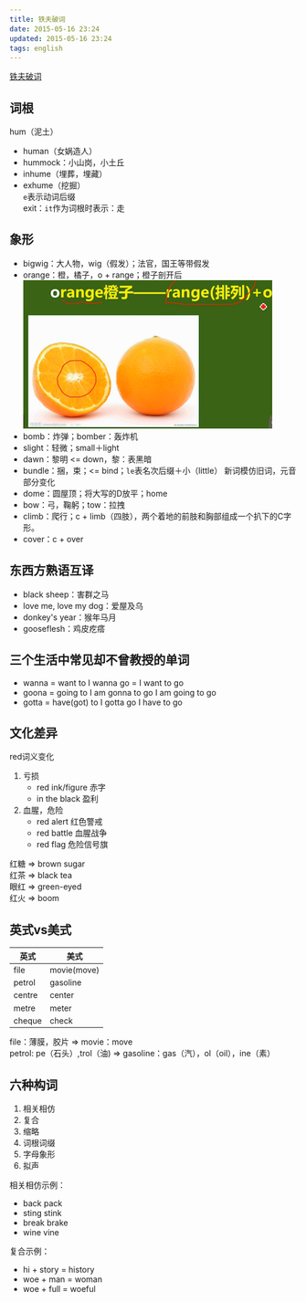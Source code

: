 ```yaml
---
title: 铁夫破词
date: 2015-05-16 23:24
updated: 2015-05-16 23:24
tags: english
---
```

[铁夫破词](http://study.163.com/course/courseMain.htm?courseId=594003)

## 词根
hum（泥土）

+ human（女娲造人）
+ hummock：小山岗，小土丘
+ inhume（埋葬，埋藏）
+ exhume（挖掘）      
   `e`表示动词后缀   
   exit：`it`作为词根时表示：走

## 象形
+ bigwig：大人物，wig（假发）；法官，国王等带假发
+ orange：橙，橘子，o + range；橙子剖开后
    ![orange](img/orange.png)
+ bomb：炸弹；bomber：轰炸机
+ slight：轻微；small＋light
+ dawn：黎明 <= down，黎：表黑暗
+ bundle：捆，束；<= bind；`le`表名次后缀＋小（little）
    新词模仿旧词，元音部分变化
+ dome：圆屋顶；将大写的D放平；home
+ bow：弓，鞠躬；tow：拉拽
+ climb：爬行；c + limb（四肢），两个着地的前肢和胸部组成一个扒下的C字形。
+ cover：c + over

## 东西方熟语互译
+ black sheep：害群之马
+ love me, love my dog：爱屋及乌
+ donkey's year：猴年马月
+ gooseflesh：鸡皮疙瘩

## 三个生活中常见却不曾教授的单词
+ wanna = want to
    I wanna go
    = I want to go
+ goona = going to
    I am gonna to go
    I am going to go
+ gotta = have(got) to
    I gotta go
    I have to go

## 文化差异
red词义变化

1. 亏损
    * red ink/figure 赤字
    * in the black   盈利
2. 血腥，危险
    * red alert  红色警戒 
    * red battle 血腥战争
    * red flag   危险信号旗

红糖 => brown sugar   
红茶 => black tea   
眼红 => green-eyed   
红火 => boom

## 英式vs美式
| 英式 | 美式 |
| --- | --- |
| file | movie(move) | 
| petrol | gasoline | 
| centre | center |
| metre | meter | 
| cheque | check | 

file：薄膜，胶片             => movie：move   
petrol: pe（石头）,trol（油) => gasoline：gas（汽），ol（oil），ine（素）

## 六种构词
1. 相关相仿
2. 复合
3. 缩略
4. 词根词缀
5. 字母象形
6. 拟声

相关相仿示例：
+ back pack
+ sting stink
+ break brake
+ wine vine

复合示例：
+ hi + story = history
+ woe + man = woman
+ woe + full = woeful